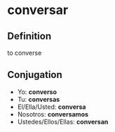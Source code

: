 # conversar

## Definition
to converse

## Conjugation

- Yo: **converso**
- Tu: **conversas**
- El/Ella/Usted: **conversa**
- Nosotros: **conversamos**
- Ustedes/Ellos/Ellas: **conversan**